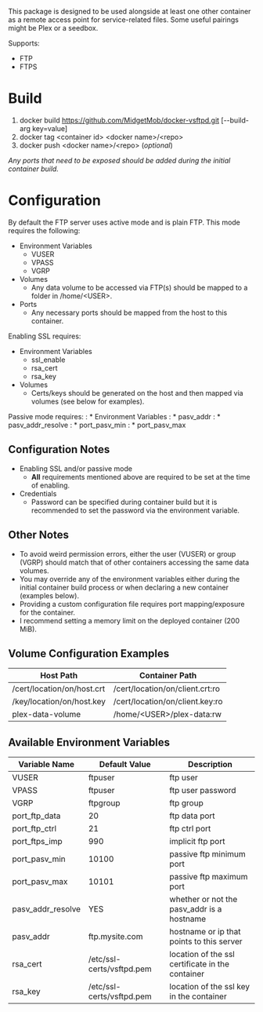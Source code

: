 This package is designed to be used alongside at least one other container as a remote access point for service-related files. Some useful pairings might be Plex or a seedbox.

Supports:
* FTP
* FTPS 

# Build
1. docker build https://github.com/MidgetMob/docker-vsftpd.git [--build-arg key=value]  
3. docker tag \<container id> \<docker name>/\<repo>  
3. docker push \<docker name>/\<repo> (*optional*)  

*Any ports that need to be exposed should be added during the initial container build.*

# Configuration
By default the FTP server uses active mode and is plain FTP. This mode requires the following:
* Environment Variables
  * VUSER
  * VPASS
  * VGRP
* Volumes
  * Any data volume to be accessed via FTP(s) should be mapped to a folder in /home/\<USER>.
* Ports
  * Any necessary ports should be mapped from the host to this container.
  
Enabling SSL requires:
* Environment Variables
  * ssl_enable
  * rsa_cert
  * rsa_key
* Volumes
  * Certs/keys should be generated on the host and then mapped via volumes (see below for examples).

Passive mode requires:
: * Environment Variables
:   * pasv_addr
:   * pasv_addr_resolve
:   * port_pasv_min
:   * port_pasv_max

## Configuration Notes
* Enabling SSL and/or passive mode
  * **All** requirements mentioned above are required to be set at the time of enabling.
* Credentials
  * Password can be specified during container build but it is recommended to set the password via the environment variable.

## Other Notes
* To avoid weird permission errors, either the user (VUSER) or group (VGRP) should match that of other containers accessing the same data volumes.
* You may override any of the environment variables either during the initial container build process or when declaring a new container (examples below).
* Providing a custom configuration file requires port mapping/exposure for the container.
* I recommend setting a memory limit on the deployed container (200 MiB).

## Volume Configuration Examples
Host Path | Container Path
--------- | --------------
/cert/location/on/host.crt | /cert/location/on/client.crt:ro
/key/location/on/host.key | /cert/location/on/client.key:ro
plex-data-volume | /home/\<USER>/plex-data:rw

## Available Environment Variables
Variable Name | Default Value | Description
------------- | ------------- | -----------
VUSER | ftpuser | ftp user  
VPASS | ftpuser | ftp user password  
VGRP | ftpgroup | ftp group  
port_ftp_data | 20 | ftp data port 
port_ftp_ctrl | 21 | ftp ctrl port  
port_ftps_imp | 990 | implicit ftp port  
port_pasv_min | 10100 | passive ftp minimum port  
port_pasv_max | 10101 | passive ftp maximum port
pasv_addr_resolve | YES | whether or not the pasv_addr is a hostname
pasv_addr | ftp.mysite.com | hostname or ip that points to this server  
rsa_cert | /etc/ssl-certs/vsftpd.pem | location of the ssl certificate in the container  
rsa_key | /etc/ssl-certs/vsftpd.pem | location of the ssl key in the container
